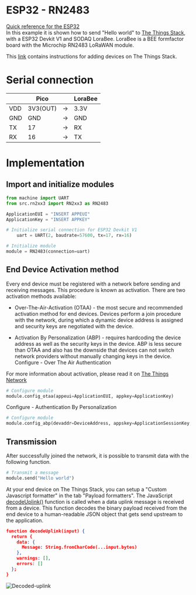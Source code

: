 # ESP32 - RN2483
[Quick reference for the ESP32](https://docs.micropython.org/en/latest/esp32/quickref.html)<br>
In this example it is shown how to send "Hello world" to [The Things Stack](https://www.thethingsindustries.com/docs/getting-started/),
with a ESP32 Devkit V1 and SODAQ LoraBee. LoraBee is a BEE formfactor board with the Microchip RN2483 LoRaWAN module.

This [link](https://www.thethingsindustries.com/docs/devices/adding-devices/) contains instructions for adding devices on The Things Stack.
# Serial connection
|     | Pico     |     | LoraBee |
|-----|----------|-----|---------|
| VDD | 3V3(OUT) | ->  | 3.3V    |
| GND | GND      | ->  | GND     |
| TX  | 17       | ->  | RX      |
| RX  | 16       | ->  | TX      |
# Implementation
## Import and initialize modules
```python
from machine import UART
from src.rn2xx3 import RN2xx3 as RN2483

ApplicationEUI = "INSERT APPEUI"
ApplicationKey = "INSERT APPKEY"

# Initialize serial connection for ESP32 Devkit V1
    uart = UART(2, baudrate=57600, tx=17, rx=16)

# Initialize module
module = RN2483(connection=uart)
```
## End Device Activation method
Every end device must be registered with a network before sending and receiving messages. This procedure is known
as activation. There are two activation methods available:

- Over-The-Air-Activation (OTAA) - the most secure and recommended activation method for end devices. Devices perform 
a join procedure with the network, during which a dynamic device address is assigned and security keys are negotiated with the device.

- Activation By Personalization (ABP) - requires hardcoding the device address as well as the security keys 
in the device. ABP is less secure than OTAA and also has the downside that devices can not switch network providers without manually changing keys in the device.
Configure - Over The Air Authentication

For more information about activation, please read it on [The Things Network](https://www.thethingsnetwork.org/docs/lorawan/end-device-activation/)

```python
# Configure module
module.config_otaa(appeui=ApplicationEUI, appkey=ApplicationKey)
```

Configure - Authentication By Personalization

```python
# Configure module
module.config_abp(devaddr=DeviceAddress, appskey=ApplicationSessionKey, nwskey=NetworkSessionKey)
```

## Transmission
After successfully joined the network, it is possible to transmit data with the following function.
```python
# Transmit a message
module.send("Hello world")
```
At your end device on The Things Stack, you can setup a "Custom Javascript formatter" in the tab "Payload formatters".
The JavaScript [decodeUplink()](https://www.thethingsindustries.com/docs/integrations/payload-formatters/javascript/uplink/) function is called when a data uplink message is received from a device. 
This function decodes the binary payload received from the end device to a human-readable JSON object that gets send upstream to the application.
```json
function decodeUplink(input) {
  return {
    data: {
      Message: String.fromCharCode(...input.bytes)
    },
    warnings: [],
    errors: []
  };
}
```
![Decoded-uplink](/home/alfred/PycharmProjects/Micropython-RN2483/Images/decoded-uplink.png)
